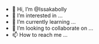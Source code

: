 - 👋 Hi, I’m @Issakabolly
- 👀 I’m interested in ...
- 🌱 I’m currently learning ...
- 💞️ I’m looking to collaborate on ...
- 📫 How to reach me ...

<!---
Issakabolly/Issakabolly is a ✨ special ✨ repository because its `README.md` (this file) appears on your GitHub profile.
You can click the Preview link to take a look at your changes.
--->
